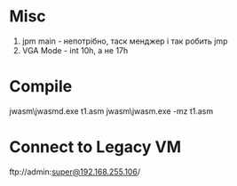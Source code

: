 # Misc

1. jpm main - непотрібно, таск менджер і так робить jmp
2. VGA Mode - int    10h, а не 17h

# Compile

jwasm\jwasmd.exe t1.asm
jwasm\jwasm.exe -mz t1.asm

# Connect to Legacy VM

ftp://admin:super@192.168.255.106/
